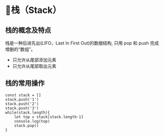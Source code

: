 # 🙂栈（Stack）
## 栈的概念及特点
栈是一种后进先出(LIFO，Last In First Out)的数据结构, 只用 pop 和 push 完成增删的“数组”。
- 只允许从尾部添加元素
- 只允许从尾部取出元素
## 栈的常用操作
```
const stack = []
stack.push('1')
stack.push('2')
stack.push('3')
while(stack.length){
    let top = stack[stack.length-1]
    console.log(top)
    stack.pop()
}
```